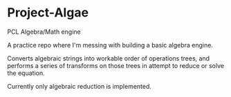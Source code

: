 # Project-Algae
PCL Algebra/Math engine

A practice repo where I'm messing with building a basic algebra engine.

Converts algebraic strings into workable order of operations trees, and performs a series of transforms on those trees in attempt to reduce or solve the equation.

Currently only algebraic reduction is implemented.
